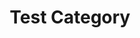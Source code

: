 ---
title: Test Category
description: A description of this category
image:

# Badge style
style:
    background: "#2a9d8f"
    color: "#fff"
---